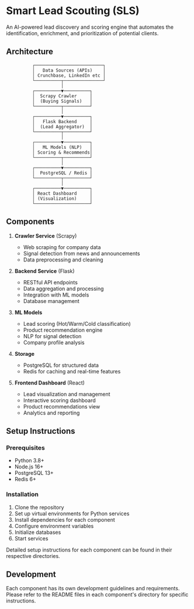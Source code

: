 # Smart Lead Scouting (SLS)

An AI-powered lead discovery and scoring engine that automates the identification, enrichment, and prioritization of potential clients.

## Architecture

```
          ┌──────────────────────────┐
          │   Data Sources (APIs)    │
          │ Crunchbase, LinkedIn etc │
          └──────────┬───────────────┘
                     │
          ┌──────────▼──────────┐
          │  Scrapy Crawler     │
          │  (Buying Signals)   │
          └──────────┬──────────┘
                     │
          ┌──────────▼──────────┐
          │   Flask Backend     │
          │  (Lead Aggregator)  │
          └──────────┬──────────┘
                     │
          ┌──────────▼──────────┐
          │   ML Models (NLP)   │
          │ Scoring & Recommends│
          └──────────┬──────────┘
                     │
          ┌──────────▼──────────┐
          │  PostgreSQL / Redis │
          └──────────┬──────────┘
                     │
          ┌──────────▼──────────┐
          │ React Dashboard     │
          │ (Visualization)     │
          └─────────────────────┘
```

## Components

1. **Crawler Service** (Scrapy)
   - Web scraping for company data
   - Signal detection from news and announcements
   - Data preprocessing and cleaning

2. **Backend Service** (Flask)
   - RESTful API endpoints
   - Data aggregation and processing
   - Integration with ML models
   - Database management

3. **ML Models**
   - Lead scoring (Hot/Warm/Cold classification)
   - Product recommendation engine
   - NLP for signal detection
   - Company profile analysis

4. **Storage**
   - PostgreSQL for structured data
   - Redis for caching and real-time features

5. **Frontend Dashboard** (React)
   - Lead visualization and management
   - Interactive scoring dashboard
   - Product recommendations view
   - Analytics and reporting

## Setup Instructions

### Prerequisites
- Python 3.8+
- Node.js 16+
- PostgreSQL 13+
- Redis 6+

### Installation

1. Clone the repository
2. Set up virtual environments for Python services
3. Install dependencies for each component
4. Configure environment variables
5. Initialize databases
6. Start services

Detailed setup instructions for each component can be found in their respective directories.

## Development

Each component has its own development guidelines and requirements. Please refer to the README files in each component's directory for specific instructions.